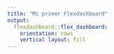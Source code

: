 ```yaml
---
title: "Mi primer Flexdashboard"
output:
  flexdashboard::flex_dashboard:
    orientation: rows
    vertical layout: fill
---
```






























